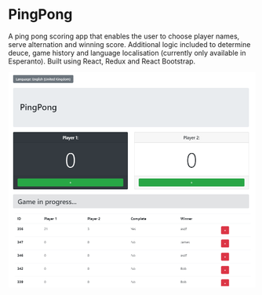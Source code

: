 # PingPong

A ping pong scoring app that enables the user to choose player names, serve alternation and winning score. Additional logic included to determine deuce, game history and language localisation (currently only available in Esperanto). Built using React, Redux and React Bootstrap.

![screenshot](screenshot.png)